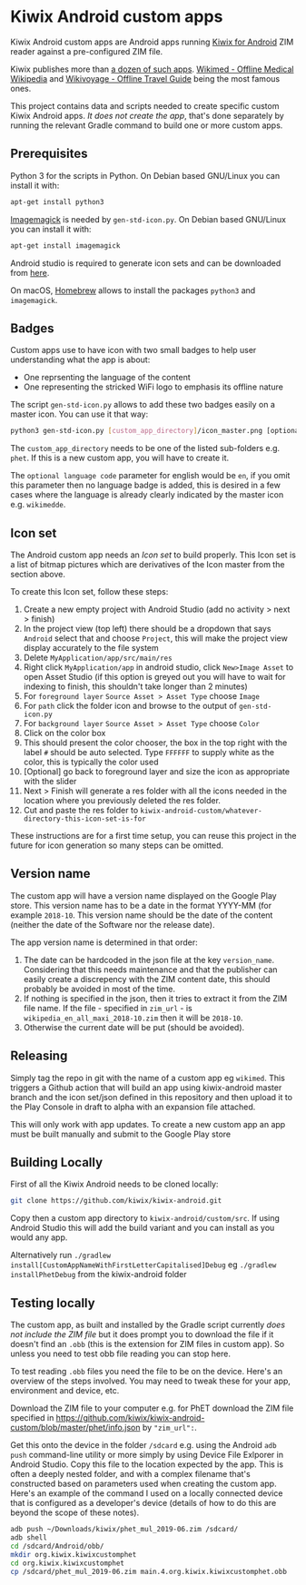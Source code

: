 # Kiwix Android custom apps

Kiwix Android custom apps are Android apps running [Kiwix for
Android](https://github.com/kiwix/kiwix-android) ZIM reader against a
pre-configured ZIM file.

Kiwix publishes more than [a dozen of such apps](https://play.google.com/store/apps/collection/cluster?clp=igM6ChkKEzkxMTYyMTU3Njc1NDE4NTc0OTIQCBgDEhsKFW9yZy5raXdpeC5raXdpeG1vYmlsZRABGAMYAQ%3D%3D:S:ANO1ljKl_Lw&gsr=Cj2KAzoKGQoTOTExNjIxNTc2NzU0MTg1NzQ5MhAIGAMSGwoVb3JnLmtpd2l4Lmtpd2l4bW9iaWxlEAEYAxgB:S:ANO1ljLrUVU). [Wikimed - Offline Medical Wikipedia](https://play.google.com/store/apps/details?id=org.kiwix.kiwixcustomwikimed) and [Wikivoyage - Offline Travel Guide](https://play.google.com/store/apps/details?id=org.kiwix.kiwixcustomwikivoyage) being the most famous ones.

This project contains data and scripts needed to create specific
 custom Kiwix Android apps.  _It does *not* create the app_, that's
 done separately by running the relevant Gradle command to build one
 or more custom apps.

## Prerequisites

Python 3 for the scripts in Python. On Debian based GNU/Linux you can
install it with:
```bash
apt-get install python3
```

[Imagemagick](https://imagemagick.org/) is needed by
`gen-std-icon.py`. On Debian based GNU/Linux you can
install it with:
```bash
apt-get install imagemagick
```

Android studio is required to generate icon sets and can be downloaded
from [here](https://developer.android.com/studio/?gclid=Cj0KCQiAiNnuBRD3ARIsAM8KmlvCImKxWu_AGECa8YM5pM7Nr_algyHXSkfbPRTio3WEeKTaEfFiFeIaAs81EALw_wcB).

On macOS, [Homebrew](https://brew.sh) allows to install the packages
`python3` and `imagemagick`.

## Badges

Custom apps use to have icon with two small badges to help user
understanding what the app is about:
* One reprsenting the language of the content
* One representing the stricked WiFi logo to emphasis its offline nature

The script `gen-std-icon.py` allows to add these two badges easily on
a master icon. You can use it that way:
```bash
python3 gen-std-icon.py [custom_app_directory]/icon_master.png [optional language code]
```

The `custom_app_directory` needs to be one of the listed sub-folders
e.g. `phet`. If this is a new custom app, you will have to create it.

The `optional language code` parameter for english would be `en`, if
 you omit this parameter then no language badge is added, this is
 desired in a few cases where the language is already clearly
 indicated by the master icon e.g. `wikimedde`.

## Icon set

The Android custom app needs an _Icon set_ to build properly. This
Icon set is a list of bitmap pictures which are derivatives of the
Icon master from the section above.

To create this Icon set, follow these steps:

1. Create a new empty project with Android Studio (add no activity >
next > finish)
1. In the project view (top left) there should be a dropdown that says
 `Android` select that and choose `Project`, this will make the
 project view display accurately to the file system
1. Delete `MyApplication/app/src/main/res`
1. Right click `MyApplication/app` in android studio, click `New>Image
Asset` to open Asset Studio (if this option is greyed out you will
have to wait for indexing to finish, this shouldn't take longer than 2
minutes)
1. For `foreground layer` `Source Asset > Asset Type` choose `Image`
1. For `path` click the folder icon and browse to the output of
`gen-std-icon.py`
1. For `background layer` `Source Asset > Asset Type` choose `Color`
1. Click on the color box
1. This should present the color chooser, the box in the top right
 with the label `#` should be auto selected.  Type `FFFFFF` to supply
 white as the color, this is typically the color used
1. [Optional] go back to foreground layer and size the icon as
appropriate with the slider
1. Next > Finish will generate a res folder with all the icons needed in
the location where you previously deleted the res folder.
1. Cut and paste the res folder to
`kiwix-android-custom/whatever-directory-this-icon-set-is-for`

These instructions are for a first time setup, you can reuse this
project in the future for icon generation so many steps can be
omitted.

## Version name

The custom app will have a version name displayed on the Google Play
store. This version name has to be a date in the format YYYY-MM (for
example `2018-10`. This version name should be the date of the content
(neither the date of the Software nor the release date).

The app version name is determined in that order:
1. The date can be hardcoded in the json file at the key
`version_name`. Considering that this needs maintenance and that the
publisher can easily create a discrepency with the ZIM content date,
this should probably be avoided in most of the time.
1. If nothing is specified in the json, then it tries to extract it
from the ZIM file name. If the file - specified in `zim_url` - is
`wikipedia_en_all_maxi_2018-10.zim` then it will be `2018-10`.
1. Otherwise the current date will be put (should be avoided).

## Releasing

Simply tag the repo in git with the name of a custom app eg
 `wikimed`. This triggers a Github action that will build an app using
 kiwix-android master branch and the icon set/json defined in this
 repository and then upload it to the Play Console in draft to alpha
 with an expansion file attached.

 This will only work with app updates. To create a new custom app an
 app must be built manually and submit to the Google Play store

## Building Locally

First of all the Kiwix Android needs to be cloned locally:
```bash
git clone https://github.com/kiwix/kiwix-android.git
```

Copy then a custom app directory to `kiwix-android/custom/src`.  If
using Android Studio this will add the build variant and you can
install as you would any app.

Alternatively run `./gradlew
 install[CustomAppNameWithFirstLetterCapitalised]Debug` eg `./gradlew
 installPhetDebug` from the kiwix-android folder

## Testing locally

The custom app, as built and installed by the Gradle script currently
 _does not include the ZIM file_ but it does prompt you to download
 the file if it doesn't find an `.obb` (this is the extension for ZIM
 files in custom app).  So unless you need to test obb file reading
 you can stop here.

To test reading `.obb` files you need the file to be on the device.
 Here's an overview of the steps involved. You may need to tweak these
 for your app, environment and device, etc.

Download the ZIM file to your computer e.g. for PhET download the ZIM
file specified in
https://github.com/kiwix/kiwix-android-custom/blob/master/phet/info.json
by `"zim_url":`.

Get this onto the device in the folder `/sdcard` e.g. using the
Android `adb push` command-line utility or more simply by using Device
File Exlporer in Android Studio. Copy this file to the location
expected by the app.  This is often a deeply nested folder, and with a
complex filename that's constructed based on parameters used when
creating the custom app. Here's an example of the command I used on a
locally connected device that is configured as a developer's device
(details of how to do this are beyond the scope of these notes).
```bash
adb push ~/Downloads/kiwix/phet_mul_2019-06.zim /sdcard/
adb shell
cd /sdcard/Android/obb/
mkdir org.kiwix.kiwixcustomphet
cd org.kiwix.kiwixcustomphet
cp /sdcard/phet_mul_2019-06.zim main.4.org.kiwix.kiwixcustomphet.obb
```
